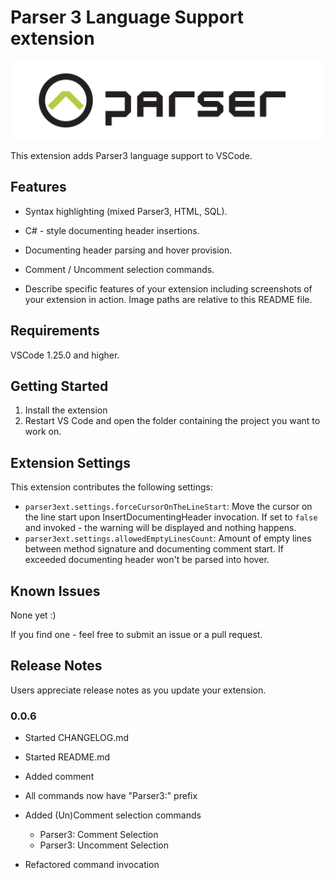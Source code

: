 # Parser 3 Language Support extension

![logo](.\images\logo.png)

This extension adds Parser3 language support to VSCode. 

## Features

-   Syntax highlighting (mixed Parser3, HTML, SQL).

-   C# - style documenting header insertions.

-   Documenting header parsing and hover provision.

-   Comment / Uncomment selection commands.

-   Describe specific features of your extension including screenshots of your extension in action. Image paths are relative to this README file.


## Requirements

VSCode 1.25.0 and higher.

## Getting Started

1.  Install the extension
2.  Restart VS Code and open the folder containing the project you want to work on.

## Extension Settings

This extension contributes the following settings:

* `parser3ext.settings.forceCursorOnTheLineStart`: Move the cursor on the line start upon InsertDocumentingHeader invocation. If set to `false` and invoked - the warning will be displayed and nothing happens.
* `parser3ext.settings.allowedEmptyLinesCount`: Amount of empty lines between method signature and documenting comment start. If exceeded documenting header won't be parsed into hover.

## Known Issues

None yet :)

If you find one - feel free to submit an issue or a pull request.

## Release Notes

Users appreciate release notes as you update your extension.

### 0.0.6

- Started CHANGELOG.md
- Started README.md
- Added <returns> comment
- All commands now have "Parser3:" prefix
- Added (Un)Comment selection commands

  - Parser3: Comment Selection
  - Parser3: Uncomment Selection
- Refactored command invocation
